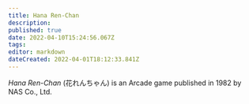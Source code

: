 ```yaml
---
title: Hana Ren-Chan
description: 
published: true
date: 2022-04-10T15:24:56.067Z
tags: 
editor: markdown
dateCreated: 2022-04-01T18:12:33.841Z
---
```


_Hana Ren-Chan_ (<span lang='ja'>花れんちゃん</span>) is an Arcade game published in 1982 by NAS Co., Ltd.
